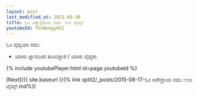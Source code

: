 ```yaml
---
layout: post
last_modified_at: 2021-03-30
title: ಓಂ ವಿಶ್ವಾಕ್ಸೆನಾಯ ನಮಃ ೧೦೮ ಟೈಮ್ಸ್
youtubeId: TVvBo4gyHSI
---
```

 
 
 ಓಂ ವೈದ್ಯಯಾ ನಮಃ  
 
 -  ಯಾರು ಜ್ಞಾನದಿಂದ ತುಂಬಿದ್ದಾರೆ / ಯಾರು ವೈದ್ಯರು 
 
  
 
  
 
 
 
 
 
 


{% include youtubePlayer.html id=page.youtubeId %}
 
[Next]({{ site.baseurl }}{% link  split2/_posts/2015-08-17-ಓಂ ಅರೌದ್ರಾಯ ನಮಃ ೧೦೮ ಟೈಮ್ಸ್.md%})
 
